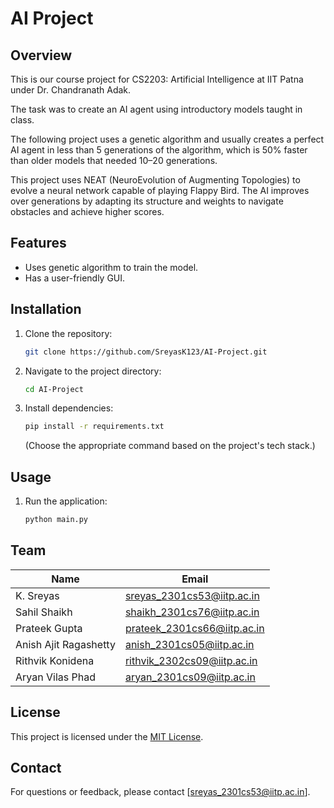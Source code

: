 # AI Project

## Overview
This is our course project for CS2203: Artificial Intelligence at IIT Patna under Dr. Chandranath Adak.

The task was to create an AI agent using introductory models taught in class.

The following project uses a genetic algorithm and usually creates a perfect AI agent in less than 5 generations of the algorithm, which is 50% faster than older models that needed 10–20 generations.

This project uses NEAT (NeuroEvolution of Augmenting Topologies) to evolve a neural network capable of playing Flappy Bird. The AI improves over generations by adapting its structure and weights to navigate obstacles and achieve higher scores.

## Features
- Uses genetic algorithm to train the model.
- Has a user-friendly GUI.

## Installation
1. Clone the repository:
   ```bash
   git clone https://github.com/SreyasK123/AI-Project.git
   ```
2. Navigate to the project directory:
   ```bash
   cd AI-Project
   ```
3. Install dependencies:
   ```bash
   pip install -r requirements.txt
   ```
   (Choose the appropriate command based on the project's tech stack.)

## Usage
1. Run the application:
   ```bash
   python main.py
   ```

## Team
| Name                   | Email                          |
|------------------------|--------------------------------|
| K. Sreyas              | sreyas_2301cs53@iitp.ac.in     |
| Sahil Shaikh           | shaikh_2301cs76@iitp.ac.in     |
| Prateek Gupta          | prateek_2301cs66@iitp.ac.in    |
| Anish Ajit Ragashetty  | anish_2301cs05@iitp.ac.in      |
| Rithvik Konidena       | rithvik_2302cs09@iitp.ac.in    |
| Aryan Vilas Phad       | aryan_2301cs09@iitp.ac.in      |

## License
This project is licensed under the [MIT License](LICENSE).

## Contact
For questions or feedback, please contact [sreyas_2301cs53@iitp.ac.in].




